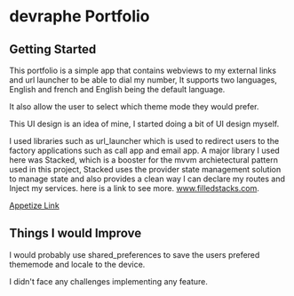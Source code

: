 # devraphe Portfolio

## Getting Started
This portfolio is a simple app that contains webviews to my external links and url launcher to be able to dial my number, It supports two languages, English and french and English being the default language.

It also allow the user to select which theme mode they would prefer.

This UI design is an idea of mine, I started doing a bit of UI design myself.

I used libraries such as url_launcher which is used to redirect users to the factory applications such as call app and email app. A major library I used here was Stacked, which is a booster for the mvvm archietectural pattern used in this project, Stacked uses the provider state management solution to manage state and also provides a clean way I can declare my routes and Inject my services. here is a link to see more. www.filledstacks.com.


[Appetize Link](https://appetize.io/embed/k7fxuwsz2qitgmdx63qvo5drem?device=pixel4&osVersion=11.0&scale=75&deviceColor=black)


## Things I would Improve
I would probably use shared_preferences to save the users prefered thememode and locale to the device.

I didn't face any challenges implementing any feature.


